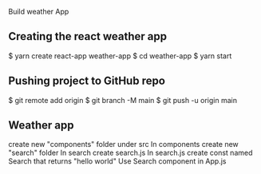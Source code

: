 Build weather App

## Creating the react weather app
$ yarn create react-app weather-app
$ cd weather-app
$ yarn start


## Pushing project to GitHub repo
$ git remote add origin <WTHR-app github repository>
$ git branch -M main
$ git push -u origin main

## Weather app

create new "components" folder under src 
In components create new "search" folder 
In search create search.js 
In search.js create const named Search that returns "hello world"
Use Search component in App.js